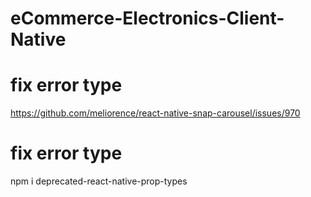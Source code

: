 # eCommerce-Electronics-Client-Native

# fix error type 
https://github.com/meliorence/react-native-snap-carousel/issues/970

# fix error type
npm i deprecated-react-native-prop-types